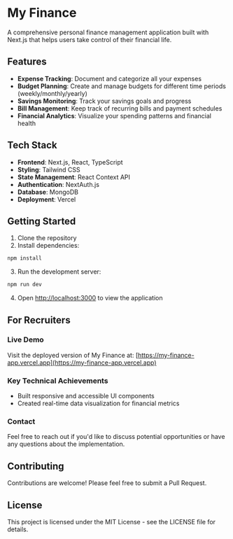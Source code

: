 # My Finance

A comprehensive personal finance management application built with Next.js that helps users take control of their financial life.

## Features

- **Expense Tracking**: Document and categorize all your expenses
- **Budget Planning**: Create and manage budgets for different time periods (weekly/monthly/yearly)
- **Savings Monitoring**: Track your savings goals and progress
- **Bill Management**: Keep track of recurring bills and payment schedules
- **Financial Analytics**: Visualize your spending patterns and financial health

## Tech Stack

- **Frontend**: Next.js, React, TypeScript
- **Styling**: Tailwind CSS
- **State Management**: React Context API
- **Authentication**: NextAuth.js
- **Database**: MongoDB
- **Deployment**: Vercel

## Getting Started

1. Clone the repository
2. Install dependencies:

```bash
npm install
```

3. Run the development server:

```bash
npm run dev
```

4. Open [http://localhost:3000](http://localhost:3000) to view the application

## For Recruiters

### Live Demo

Visit the deployed version of My Finance at: [https://my-finance-app.vercel.app](https://my-finance-app.vercel.app)

### Key Technical Achievements

- Built responsive and accessible UI components
- Created real-time data visualization for financial metrics

### Contact

Feel free to reach out if you'd like to discuss potential opportunities or have any questions about the implementation.

## Contributing

Contributions are welcome! Please feel free to submit a Pull Request.

## License

This project is licensed under the MIT License - see the LICENSE file for details.
